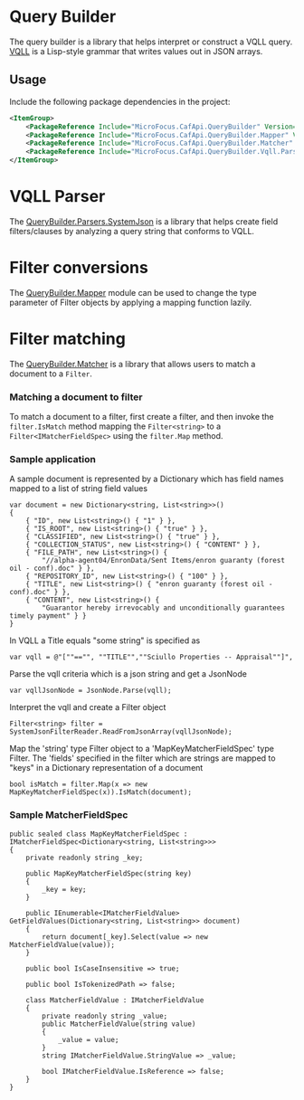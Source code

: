 # Query Builder

The query builder is a library that helps interpret or construct a VQLL query.  
[VQLL](dotnet/src/MicroFocus.CafApi.QueryBuilder.Vqll.Builders.SystemJson) is a Lisp-style grammar that writes values out in JSON arrays.


## Usage

Include the following package dependencies in the project:

```xml
<ItemGroup>
    <PackageReference Include="MicroFocus.CafApi.QueryBuilder" Version="*" />
    <PackageReference Include="MicroFocus.CafApi.QueryBuilder.Mapper" Version="*" />
    <PackageReference Include="MicroFocus.CafApi.QueryBuilder.Matcher" Version="*" />
    <PackageReference Include="MicroFocus.CafApi.QueryBuilder.Vqll.Parsers.SystemJson" Version="*" />
</ItemGroup>
```


# VQLL Parser
The [QueryBuilder.Parsers.SystemJson](dotnet/src/MicroFocus.CafApi.QueryBuilder.Vqll.Parsers.SystemJson) is a library that helps create field filters/clauses by analyzing a query string that conforms to VQLL.


# Filter conversions
The [QueryBuilder.Mapper](dotnet/src/MicroFocus.CafApi.QueryBuilder.Mapper) module can be used to change the type parameter of Filter objects by applying a mapping function lazily.


# Filter matching
The [QueryBuilder.Matcher](dotnet/src/MicroFocus.CafApi.QueryBuilder.Matcher) is a library that allows users to match a document to a `Filter`.

### Matching a document to filter
To match a document to a filter, first create a filter, and then invoke the `filter.IsMatch` method mapping the `Filter<string>` 
to a `Filter<IMatcherFieldSpec>` using the `filter.Map` method.


### Sample application

A sample document is represented by a Dictionary which has field names mapped to a list of string field values 
```
var document = new Dictionary<string, List<string>>()
{
    { "ID", new List<string>() { "1" } },
    { "IS_ROOT", new List<string>() { "true" } },
    { "CLASSIFIED", new List<string>() { "true" } },
    { "COLLECTION_STATUS", new List<string>() { "CONTENT" } },
    { "FILE_PATH", new List<string>() {
        "//alpha-agent04/EnronData/Sent Items/enron guaranty (forest oil - conf).doc" } },
    { "REPOSITORY_ID", new List<string>() { "100" } },
    { "TITLE", new List<string>() { "enron guaranty (forest oil - conf).doc" } },
    { "CONTENT", new List<string>() {
        "Guarantor hereby irrevocably and unconditionally guarantees timely payment" } }
}
```
In VQLL a Title equals "some string" is specified as
```
var vqll = @"[""=="", ""TITLE"",""Sciullo Properties -- Appraisal""]",
```
Parse the vqll criteria which is a json string and get a JsonNode
```
var vqllJsonNode = JsonNode.Parse(vqll);
```

Interpret the vqll and create a Filter object
```
Filter<string> filter = SystemJsonFilterReader.ReadFromJsonArray(vqllJsonNode);
```

Map the 'string' type Filter object to a 'MapKeyMatcherFieldSpec' type Filter.
The 'fields' specified in the filter which are strings are mapped to "keys" in a Dictionary representation of a document
```
bool isMatch = filter.Map(x => new MapKeyMatcherFieldSpec(x)).IsMatch(document);
```

### Sample MatcherFieldSpec
```
public sealed class MapKeyMatcherFieldSpec : IMatcherFieldSpec<Dictionary<string, List<string>>>
{
    private readonly string _key;

    public MapKeyMatcherFieldSpec(string key)
    {
        _key = key;
    }

    public IEnumerable<IMatcherFieldValue> GetFieldValues(Dictionary<string, List<string>> document)
    {
        return document[_key].Select(value => new MatcherFieldValue(value));
    }

    public bool IsCaseInsensitive => true;

    public bool IsTokenizedPath => false;

    class MatcherFieldValue : IMatcherFieldValue
    {
        private readonly string _value;
        public MatcherFieldValue(string value)
        {
            _value = value;
        }
        string IMatcherFieldValue.StringValue => _value;

        bool IMatcherFieldValue.IsReference => false;
    }
}
```
